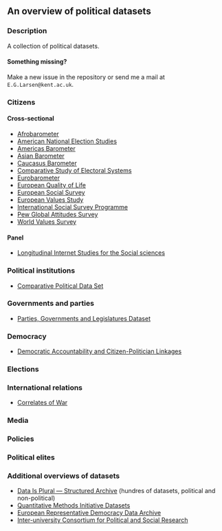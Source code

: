 An overview of political datasets
---

### Description

A collection of political datasets.

#### Something missing?

Make a new issue in the repository or send me a mail at `E.G.Larsen@kent.ac.uk`.

### Citizens

#### Cross-sectional

- [Afrobarometer](http://www.afrobarometer.org/)
- [American National Election Studies](http://www.electionstudies.org/)
- [Americas Barometer](http://www.vanderbilt.edu/lapop/about-americasbarometer.php)
- [Asian Barometer](http://www.asianbarometer.org/)
- [Caucasus Barometer](http://caucasusbarometer.org/en/datasets/)
- [Comparative Study of Electoral Systems](http://www.cses.org/)
- [Eurobarometer](http://ec.europa.eu/commfrontoffice/publicopinion/index.cfm)
- [European Quality of Life](https://www.eurofound.europa.eu/surveys/european-quality-of-life-surveys)
- [European Social Survey](http://www.europeansocialsurvey.org/)
- [European Values Study](http://www.europeanvaluesstudy.eu/)
- [International Social Survey Programme](http://www.issp.org/menu-top/home/)
- [Pew Global Attitudes Survey](http://www.pewglobal.org/datasets/)
- [World Values Survey](http://www.worldvaluessurvey.org/wvs.jsp)

#### Panel

- [Longitudinal Internet Studies for the Social sciences](https://www.lissdata.nl/)

### Political institutions

- [Comparative Political Data Set](http://www.cpds-data.org/)

### Governments and parties

- [Parties, Governments and Legislatures Dataset](http://www.edac.eu/policies_desc.cfm?v_id=112)

### Democracy

- [Democratic Accountability and Citizen-Politician Linkages](https://sites.duke.edu/democracylinkage/data/)

### Elections

### International relations

- [Correlates of War](http://www.correlatesofwar.org/)

### Media

### Policies

### Political elites

### Additional overviews of datasets

- [Data Is Plural — Structured Archive](https://docs.google.com/spreadsheets/d/1wZhPLMCHKJvwOkP4juclhjFgqIY8fQFMemwKL2c64vk/edit#gid=0) (hundres of datasets, political and non-political)
- [Quantitative Methods Initiative Datasets](http://www.quantitativemethods.ac.uk/datasets/)
- [European Representative Democracy Data Archive](http://www.erdda.se/)
- [Inter-university Consortium for Political and Social Research](https://www.icpsr.umich.edu/icpsrweb/ICPSR/)

